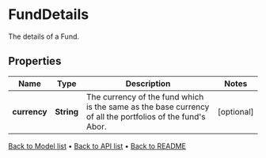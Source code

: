 

# FundDetails

The details of a Fund.

## Properties

| Name | Type | Description | Notes |
|------------ | ------------- | ------------- | -------------|
|**currency** | **String** | The currency of the fund which is the same as the base currency of all the portfolios of the fund&#39;s Abor. |  [optional] |



[Back to Model list](../README.md#documentation-for-models) &#8226; [Back to API list](../README.md#documentation-for-api-endpoints) &#8226; [Back to README](../README.md)


